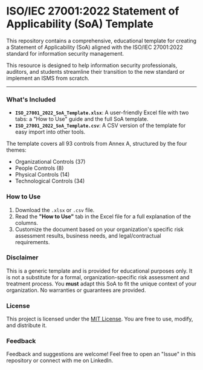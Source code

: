 # ISO/IEC 27001:2022 Statement of Applicability (SoA) Template

This repository contains a comprehensive, educational template for creating a Statement of Applicability (SoA) aligned with the ISO/IEC 27001:2022 standard for information security management.

This resource is designed to help information security professionals, auditors, and students streamline their transition to the new standard or implement an ISMS from scratch.

---

### What's Included

*   **`ISO_27001_2022_SoA_Template.xlsx`**: A user-friendly Excel file with two tabs: a "How to Use" guide and the full SoA template.
*   **`ISO_27001_2022_SoA_Template.csv`**: A CSV version of the template for easy import into other tools.

The template covers all 93 controls from Annex A, structured by the four themes:
*   Organizational Controls (37)
*   People Controls (8)
*   Physical Controls (14)
*   Technological Controls (34)

### How to Use

1.  Download the `.xlsx` or `.csv` file.
2.  Read the **"How to Use"** tab in the Excel file for a full explanation of the columns.
3.  Customize the document based on your organization's specific risk assessment results, business needs, and legal/contractual requirements.

### Disclaimer

This is a generic template and is provided for educational purposes only. It is not a substitute for a formal, organization-specific risk assessment and treatment process. You **must** adapt this SoA to fit the unique context of your organization. No warranties or guarantees are provided.

### License

This project is licensed under the [MIT License](LICENSE). You are free to use, modify, and distribute it.

### Feedback

Feedback and suggestions are welcome! Feel free to open an "Issue" in this repository or connect with me on LinkedIn.
